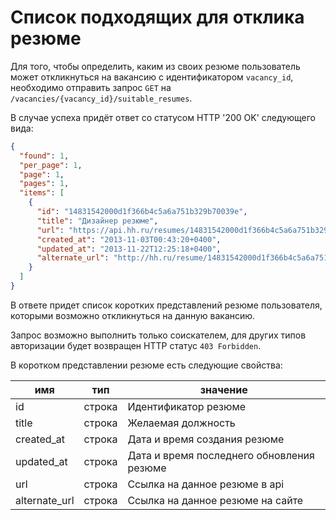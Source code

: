 Список подходящих для отклика резюме
===============


Для того, чтобы определить, каким из своих резюме пользователь может откликнуться на вакансию c идентификатором `vacancy_id`, 
необходимо отправить запрос `GET` на `/vacancies/{vacancy_id}/suitable_resumes`.

В случае успеха придёт ответ со статусом HTTP '200 OK' следующего вида:
```json
{
  "found": 1,
  "per_page": 1,
  "page": 1,
  "pages": 1,
  "items": [
    {
      "id": "14831542000d1f366b4c5a6a751b329b70039e",
      "title": "Дизайнер резюме",
      "url": "https://api.hh.ru/resumes/14831542000d1f366b4c5a6a751b329b70039e",
      "created_at": "2013-11-03T00:43:20+0400",
      "updated_at": "2013-11-22T12:25:18+0400",
      "alternate_url": "http://hh.ru/resume/14831542000d1f366b4c5a6a751b329b70039e",
    }
  ]
}
```

В ответе придет список коротких представлений резюме пользователя, которыми возможно откликнуться на данную вакансию.

Запрос возможно выполнить только соискателем, для других типов авторизации будет возвращен HTTP статус `403 Forbidden`.

В коротком представлении резюме есть следующие свойства:

 имя | тип | значение
 --- | --- | ---
 id | строка | Идентификатор резюме
 title | строка | Желаемая должность
 created_at | строка | Дата и время создания резюме
 updated_at | строка | Дата и время последнего обновления резюме
 url | строка | Ссылка на данное резюме в api
 alternate_url | строка | Ссылка на данное резюме на сайте


